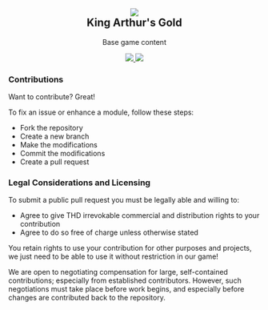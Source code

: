 <h2 align = 'center'><img src = 'http://i.imgur.com/794rYzg.png'><br>King Arthur's Gold</h2>
<p align = 'center'>Base game content</p>

<p align = 'center'>
  <a href = 'https://discord.gg/JucZs9m'>
      <img src = 'https://img.shields.io/badge/%23development-on Discord-7289DA.svg'>
  </a>
  <a href = 'http://webchat.quakenet.org/?channels=#thd'>
    <img src = 'https://img.shields.io/badge/%23thd-on Quakenet-lightgray.svg'>
  </a>
</p>

### Contributions

Want to contribute? Great!

To fix an issue or enhance a module, follow these steps:

- Fork the repository
- Create a new branch
- Make the modifications
- Commit the modifications
- Create a pull request

### Legal Considerations and Licensing

To submit a public pull request you must be legally able and willing to:

- Agree to give THD irrevokable commercial and distribution rights to your contribution
- Agree to do so free of charge unless otherwise stated

You retain rights to use your contribution for other purposes and projects, we just need to be able to use it without restriction in our game!

We are open to negotiating compensation for large, self-contained contributions; especially from established contributors. However, such negotiations must take place before work begins, and especially before changes are contributed back to the repository.
